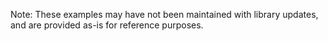 Note: These examples may have not been maintained with library updates, and are provided as-is for reference purposes.